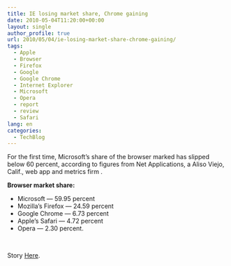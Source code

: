 ```yaml
---
title: IE losing market share, Chrome gaining
date: 2010-05-04T11:20:00+00:00
layout: single
author_profile: true
url: 2010/05/04/ie-losing-market-share-chrome-gaining/
tags:
  - Apple
  - Browser
  - Firefox
  - Google
  - Google Chrome
  - Internet Explorer
  - Microsoft
  - Opera
  - report
  - review
  - Safari
lang: en
categories: 
  - TechBlog
---
```

For the first time, Microsoft’s share of the browser marked has slipped below 60 percent, according to figures from Net Applications, a Aliso Viejo, Calif., web app and metrics firm .

**Browser market share:**

  * Microsoft — 59.95 percent 
  * Mozilla’s Firefox — 24.59 percent 
  * Google Chrome — 6.73 percent 
  * Apple’s Safari — 4.72 percent 
  * Opera — 2.30 percent.

 

Story [Here](http://www.conceivablytech.com/796/science-research/internet-explorer-falls-below-60-market-share/).